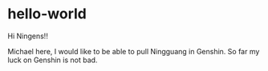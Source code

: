 # hello-world
Hi Ningens!!

Michael here, I would like to be able to pull Ningguang in Genshin.
So far my luck on Genshin is not bad.
